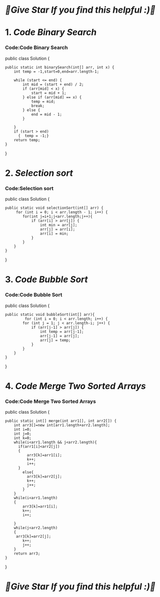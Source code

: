 # ***🌟Give Star If you find this helpful :)🌟***

# 1. ***Code Binary Search***
### Code:Code Binary Search
public class Solution { 

    public static int binarySearch(int[] arr, int x) {
        int temp = -1,start=0,end=arr.length-1;
        
        while (start <= end) {
            int mid = (start + end) / 2;
            if (arr[mid] < x) {
                start = mid + 1;
            } else if (arr[mid] == x) {
                temp = mid;
                break;
            } else {
                end = mid - 1;
            }
            
        }
        if (start > end)
          {  temp = -1;}
        return temp;
    }  
}

# 2. ***Selection sort***
### Code:Selection sort
public class Solution {  

    public static void selectionSort(int[] arr) {
    	 for (int i = 0; i < arr.length - 1; i++) {
            for(int j=i+1;j<arr.length;j++){
                if (arr[i] > arr[j]) {
                    int min = arr[j];
                    arr[j] = arr[i];
                    arr[i] = min;
                }
            }     
        }
    }   
}

# 3. ***Code Bubble Sort***
### Code:Code Bubble Sort
public class Solution {  

    public static void bubbleSort(int[] arr){
    	     for (int i = 0; i < arr.length; i++) {
            for (int j = 1; j < arr.length-i; j++) {
                if (arr[j-1] > arr[j]) {
                    int temp = arr[j-1];
                    arr[j-1] = arr[j];
                    arr[j] = temp;
                }
            }
        }
    }  
}

# 4. ***Code Merge Two Sorted Arrays***
### Code:Code Merge Two Sorted Arrays
public class Solution {  

    public static int[] merge(int arr1[], int arr2[]) {
        int arr3[]=new int[arr1.length+arr2.length];
        int i=0;
        int j=0;
        int k=0;
        while(i<arr1.length && j<arr2.length){
          if(arr1[i]<arr2[j])
          {
              arr3[k]=arr1[i];
              k++;
              i++;
          }
            else{
              arr3[k]=arr2[j];
              k++;
              j++;
            }
        }
        while(i<arr1.length)
        {
            arr3[k]=arr1[i];
            k++;
            i++;        
        
        }
        while(j<arr2.length)
        {
         arr3[k]=arr2[j];
            k++;
            j++;    
        }
        return arr3;
    }
}


# ***🌟Give Star If you find this helpful :)🌟***
